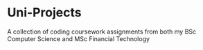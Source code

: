 # Uni-Projects

A collection of coding coursework assignments from both my BSc Computer Science and MSc Financial Technology